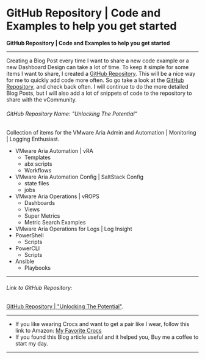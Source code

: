 # GitHub Repository | Code and Examples to help you get started


**GitHub Repository | Code and Examples to help you get started**

<!--more-->

---

Creating a Blog Post every time I want to share a new code example or a new Dashboard Design can take a lot of time. To keep it simple for some items I want to share, I created a [GitHub Repository](https://github.com/dalehassinger/unlocking-the-potential). This will be a nice way for me to quickly add code more often. So go take a look at the [GitHub Repository](https://github.com/dalehassinger/unlocking-the-potential), and check back often. I will continue to do the more detailed Blog Posts, but I will also add a lot of snippets of code to the repository to share with the vCommunity.

###### GitHub Repository Name: "Unlocking The Potential"

Collection of items for the VMware Aria Admin and Automation | Monitoring | Logging Enthusiast.

* VMware Aria Automation | vRA  
  * Templates
  * abx scripts
  * Workflows
* VMware Aria Automation Config | SaltStack Config
  * state files  
  * jobs  
* VMware Aria Operations | vROPS
  * Dashboards  
  * Views
  * Super Metrics
  * Metric Search Examples
* VMware Aria Operations for Logs | Log Insight  
* PowerShell
  * Scripts
* PowerCLI
  * Scripts
* Ansible
  * Playbooks

---

###### Link to GitHub Repository:

[GitHub Repository | "Unlocking The Potential"](https://github.com/dalehassinger/unlocking-the-potential).

---

* If you like wearing Crocs and want to get a pair like I wear, follow this link to Amazon:
<a target="_blank" href="https://www.amazon.com/dp/B001V7Z27W?psc=1&amp;ref=ppx_yo2ov_dt_b_product_details&_encoding=UTF8&tag=vcrocs-20&linkCode=ur2&linkId=fa4c787c9ab59a9b8a54b48c402b8517&camp=1789&creative=9325">My Favorite Crocs</a>  
* If you found this Blog article useful and it helped you, Buy me a coffee to start my day.  

<center>
<script type="text/javascript" src="https://cdnjs.buymeacoffee.com/1.0.0/button.prod.min.js" data-name="bmc-button" data-slug="dalehassinger" data-color="#FFDD00" data-emoji=""  data-font="Cookie" data-text="Buy me a coffee" data-outline-color="#000000" data-font-color="#000000" data-coffee-color="#ffffff" ></script>
</center>

---

